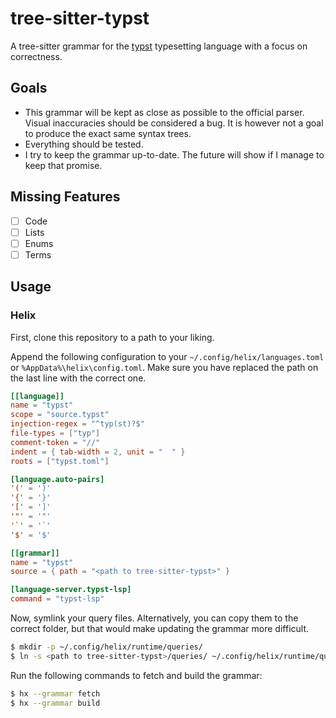 # tree-sitter-typst
A tree-sitter grammar for the [typst](https://typst.app/) typesetting language with a focus on correctness.

## Goals
* This grammar will be kept as close as possible to the official parser.
  Visual inaccuracies should be considered a bug.
  It is however not a goal to produce the exact same syntax trees.
* Everything should be tested.
* I try to keep the grammar up-to-date. The future will show if I manage to keep that promise.

## Missing Features
- [ ] Code
- [ ] Lists
- [ ] Enums
- [ ] Terms

## Usage
### Helix
First, clone this repository to a path to your liking.

Append the following configuration to your `~/.config/helix/languages.toml` or `%AppData%\helix\config.toml`.
Make sure you have replaced the path on the last line with the correct one.
```toml
[[language]]
name = "typst"
scope = "source.typst"
injection-regex = "^typ(st)?$"
file-types = ["typ"]
comment-token = "//"
indent = { tab-width = 2, unit = "  " }
roots = ["typst.toml"]

[language.auto-pairs]
'(' = ')'
'{' = '}'
'[' = ']'
'"' = '"'
'`' = '`'
'$' = '$'

[[grammar]]
name = "typst"
source = { path = "<path to tree-sitter-typst>" }

[language-server.typst-lsp]
command = "typst-lsp"
```

Now, symlink your query files.
Alternatively, you can copy them to the correct folder, but that would make updating the grammar more difficult.
```sh
$ mkdir -p ~/.config/helix/runtime/queries/
$ ln -s <path to tree-sitter-typst>/queries/ ~/.config/helix/runtime/queries/typst
```

Run the following commands to fetch and build the grammar:
```sh
$ hx --grammar fetch
$ hx --grammar build
```
